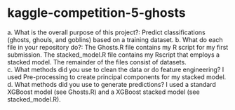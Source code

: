 # kaggle-competition-5-ghosts

a.	What is the overall purpose of this project?: Predict classifications (ghosts, ghouls, and goblins) based on a training dataset.
b.	What do each file in your repository do?: The Ghosts.R file contains my R script for my first submission. The stacked_model.R file contains my Rscript that employs a stacked model. The remainder of the files consist of datasets.  
c.	What methods did you use to clean the data or do feature engineering? I used Pre-processing to create principal components for my stacked model.  
d.	What methods did you use to generate predictions? I used a standard XGBoost model (see Ghosts.R) and a XGBoost stacked model (see stacked_model.R).  
